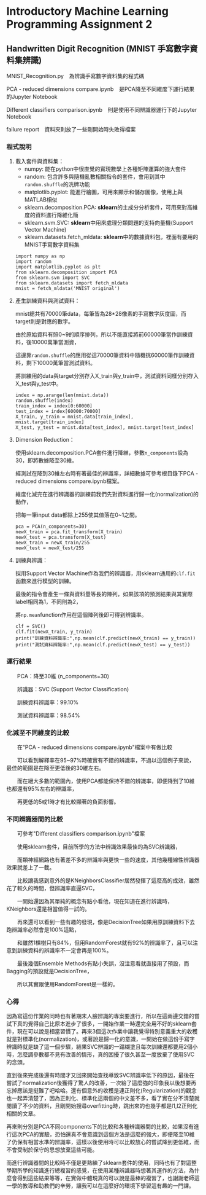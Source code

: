# Introductory Machine Learning Programming Assignment 2
## Handwritten Digit Recognition (MNIST 手寫數字資料集辨識)

<p>MNIST_Recognition.py　為辨識手寫數字資料集的程式碼</p>
<p>PCA - reduced dimensions compare.ipynb　是PCA降至不同維度下運行結果的Jupyter Notebook</p>
<p>Different classifiers comparison.ipynb　則是使用不同辨識器運行下的Jupyter Notebook</p>
<p>failure report　資料夾則放了一些剛開始時失敗得檔案</p>

### 程式說明
<ol>
  <li>
    載入套件與資料集： <ul>
    <li>numpy: 能在python中很直覺的實現數學上各種矩陣運算的強大套件</li>
    <li>random: 包含許多與隨機亂數相關指令的套件，會用到其中<code>random.shuffle</code>的洗牌功能</li>
    <li>matplotlib.pyplot: 能進行繪圖，可用來顯示和儲存圖像，使用上與MATLAB相似</li>
    <li>sklearn.decomposition.PCA: <strong>sklearn</strong>的主成分分析套件，可用來對高維度的資料進行降維化簡</li>
    <li>sklearn.svm.SVC: <strong>sklearn</strong>中用來處理分類問題的支持向量機(Support Vector Machine)</li>
    <li>sklearn.datasets.fetch_mldata: <strong>sklearn</strong>中的數據資料包，裡面有要用的MNIST手寫數字資料集</li>
    </ul>
<pre><code>import numpy as np
import random
import matplotlib.pyplot as plt
from sklearn.decomposition import PCA
from sklearn.svm import SVC
from sklearn.datasets import fetch_mldata
mnist = fetch_mldata('MNIST original')</pre></code>
  </li>
  <li>
    產生訓練資料與測試資料：
    <p>mnist總共有70000筆data，每筆皆為28*28像素的手寫數字灰度圖，而target則是對應的數字。</p>
    <p>由於原始資料有照0~9的順序排列，所以不能直接將前60000筆當作訓練資料，後10000萬筆當測資，</p>
    <p>這邊靠<code>random.shuffle</code>的應用從這70000筆資料中隨機挑60000筆作訓練資料，剩下10000萬筆當測試資料。</p>
    <p>將訓練用的data與target分別存入X_train與y_train中，測試資料同樣分別存入X_test與y_test中。</p>
<pre><code>index = np.arange(len(mnist.data))
random.shuffle(index)
train_index = index[0:60000]
test_index = index[60000:70000]
X_train, y_train = mnist.data[train_index], mnist.target[train_index]
X_test, y_test = mnist.data[test_index], mnist.target[test_index]</pre></code>
  </li>
  <li>
    Dimension Reduction：
    <p>使用sklearn.decomposition.PCA套件進行降維，參數<code>n_components</code>設為30，即將數據降至30維。</p>
    <p>經測試在降到30維左右時有著最佳的辨識率，詳細數據可參考根目錄下PCA - reduced dimensions compare.ipynb檔案。</p>
    <p>維度化減完在進行辨識器的訓練前我們先對資料進行歸一化(normalization)的動作，</p>
    <p>把每一筆input data都除上255使其值落在0~1之間。</p>
<pre><code>pca = PCA(n_components=30)
newX_train = pca.fit_transform(X_train)
newX_test = pca.transform(X_test)
newX_train = newX_train/255
newX_test = newX_test/255</pre></code>
  </li>
  <li>
    訓練與辨識：
    <p>採用Support Vector Machine作為我們的辨識器，用sklearn通用的<code>clf.fit</code>函數來進行模型的訓練。</p>
    <p>最後的指令會產生一條與資料量等長的陣列，如果該項的預測結果與其實際label相同為1，不同則為2，</p>
    <p>將<code>np.mean</code>function作用在這個陣列後即可得到辨識率。</p>
<pre><code>clf = SVC()
clf.fit(newX_train, y_train)
print("訓練資料辨識率:",np.mean(clf.predict(newX_train) == y_train))
print("測試資料辨識率:",np.mean(clf.predict(newX_test) == y_test))
</pre></code>
  </li>
</ol>

### 運行結果
<p>　　PCA：降至30維 (n_components=30)</p>
<p>　　辨識器：SVC (Support Vector Classification)</p>
<p>　　訓練資料辨識率：99.10%</p>
<p>　　測試資料辨識率：98.54%</p>

### 化減至不同維度的比較
<p>　　在"PCA - reduced dimensions compare.ipynb"檔案中有做比較</p>
<p>　　可以看到解釋率在95~97%時確實有不錯的辨識率，不過以這個例子來說，最佳的範圍是在降至更低後的30維左右。</p>
<p>　　而在絕大多數的範圍內，使用PCA都能保持不錯的辨識率，即便降到了10維也都還有95%左右的辨識率，</p>
<p>　　再更低的5或1時才有比較顯著的負面影響。</p>

### 不同辨識器間的比較
<p>　　可參考"Different classifiers comparison.ipynb"檔案</p>
<p>　　使用sklearn套件，目前所學的方法中辨識效果最佳的為SVC辨識器，</p>
<p>　　而類神經網路也有著差不多的辨識率與更快一些的速度，其他幾種線性辨識器效果就差上了一截。</p>
<p>　　比較讓我感到意外的是KNeighborsClassifier居然發揮了這麼高的成效，雖然花了較久的時間，但辨識率直逼SVC，</p>
<p>　　一開始還因為其單純的概念有點小看他，現在知道在進行辨識時，KNeighbors還是相當值得一試的。</p>
<p>　　再來還可以看到一些有趣的發現，像是DecisionTree如果用原訓練資料下去跑辨識率必然會是100%這點，</p>
<p>　　和雖然1棵樹只有84%，但用RandomForest就有92%的辨識率了，且可以注意到訓練資料的辨識率不一定會再是100%。</p>
<p>　　最後幾個Ensemble Methods有點小失誤，沒注意看就直接用了預設，而Bagging的預設就是DecisionTree，</p>
<p>　　所以其實跟使用RandomForest是一樣的。</p>

### 心得
<p>因為寫這份作業的同時也有著期末人臉辨識的專案要進行，所以在這兩邊交錯的嘗試下真的覺得自己比原本進步了很多，一開始作業一時還完全用不好的sklearn套件，現在可以說是相當習慣了。再來3個這次作業中讓我覺得特別意義重大的收穫就是對標準化(normalization)，或著說是歸一化的意識，一開始在做這份手寫字辨識時就是缺了這一個步驟，結果SVC辨識的一蹋糊塗且每次訓練還都要用2個小時，怎麼調參數都不見有改善的情形，真的困擾了很久甚至一度放棄了使用SVC的念頭。</p>
<p>直到後來完成後還有時間才又回來開始查找導致SVC辨識率低下的原因，最後在嘗試了normalization後獲得了驚人的改善，一次給了這麼強的印象我以後想要再忘掉應該是挺難了吧哈哈。還有個意外的收穫是連正則化(Regularization)的觀念也一起弄清楚了，因為正則化、標準化這兩個的中文差不多，看了實在分不清楚就閱讀了不少的資料，且剛開始搜尋overfitting時，跳出來的也幾乎都是l1,l2正則化相關的文章。</p>
<p>再來則分別是PCA不同components下的比較和各種辨識器間的比較，如果沒有進行這次PCA的實驗，恐怕還真不會意識到這個方法是這麼的強大，即便降至10維了仍保有相當水準的辨識率，這樣以後使用時可以比較放心的嘗試降到更低維，而不會受制於保守的思想放棄這些可能。</p>
<p>而進行辨識器間的比較時不僅是更熟練了sklearn套件的使用，同時也有了對這整學期所學的知識進行總複習的感覺，在使用某種辨識器時想著其運作的方法，為什麼會得到這些結果等等，在實做中體現真的可以說是最棒的複習了，也謝謝老師這一學的教導和助教們的辛勞，讓我可以在這麼好的環境下學習這有趣的一門課。</p>
<p>　　</p>
<p>　　</p>
